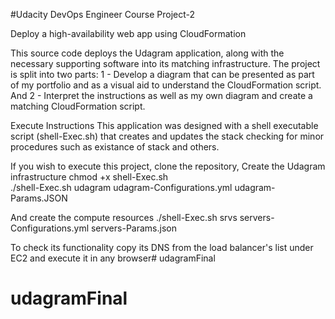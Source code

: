 #Udacity DevOps Engineer Course Project-2

Deploy a high-availability web app using CloudFormation


This source code deploys the Udagram application, along with the necessary supporting software into its matching infrastructure.
The project is split into two parts:
    1 - Develop a diagram that can be presented as part of my portfolio and as a visual aid to understand the CloudFormation script. And
    2 - Interpret the instructions as well as my own diagram and create a matching CloudFormation script.

Execute Instructions
This application was designed with a shell executable script (shell-Exec.sh) that creates and updates the stack checking for minor procedures such as existance of stack and others.

If you wish to execute this project,
clone the repository, 
Create the Udagram infrastructure
    chmod +x shell-Exec.sh    
    ./shell-Exec.sh udagram udagram-Configurations.yml udagram-Params.JSON

And create the compute resources 
    ./shell-Exec.sh srvs servers-Configurations.yml servers-Params.json

To check its functionality
   copy its DNS from the load balancer's list under EC2 and execute it in any browser# udagramFinal
# udagramFinal
